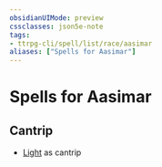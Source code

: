 ```yaml
---
obsidianUIMode: preview
cssclasses: json5e-note
tags:
- ttrpg-cli/spell/list/race/aasimar
aliases: ["Spells for Aasimar"]
---
```

# Spells for Aasimar

## Cantrip

- [Light](3-Mechanics/CLI/spells/light.md "PHB") as cantrip